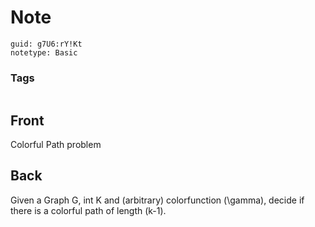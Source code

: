 # Note
```
guid: g7U6:rY!Kt
notetype: Basic
```

### Tags
```
```

## Front
Colorful Path problem

## Back
Given a Graph G, int K and (arbitrary) colorfunction \(\gamma\), decide if there is a colorful path of length \(k-1\).
